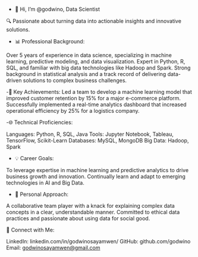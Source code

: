 - 👋 Hi, I’m @godwino, Data Scientist

🔍 Passionate about turning data into actionable insights and innovative solutions.

- 📊 Professional Background:

Over 5 years of experience in data science, specializing in machine learning, predictive modeling, and data visualization.
Expert in Python, R, SQL, and familiar with big data technologies like Hadoop and Spark.
Strong background in statistical analysis and a track record of delivering data-driven solutions to complex business challenges.

-🚀 Key Achievements:
Led a team to develop a machine learning model that improved customer retention by 15% for a major e-commerce platform.
Successfully implemented a real-time analytics dashboard that increased operational efficiency by 25% for a logistics company.

-🌐 Technical Proficiencies:

Languages: Python, R, SQL, Java
Tools: Jupyter Notebook, Tableau, TensorFlow, Scikit-Learn
Databases: MySQL, MongoDB
Big Data: Hadoop, Spark

- 💡 Career Goals:

To leverage expertise in machine learning and predictive analytics to drive business growth and innovation.
Continually learn and adapt to emerging technologies in AI and Big Data.

- 👥 Personal Approach:

A collaborative team player with a knack for explaining complex data concepts in a clear, understandable manner.
Committed to ethical data practices and passionate about using data for social good.

🔗 Connect with Me:

LinkedIn: linkedin.com/in/godwinosayamwen/
GitHub: github.com/godwino
Email: godwinosayamwen@gmail.com


<!---
godwino/godwino is a ✨ special ✨ repository because its `README.md` (this file) appears on your GitHub profile.
You can click the Preview link to take a look at your changes.
--->
